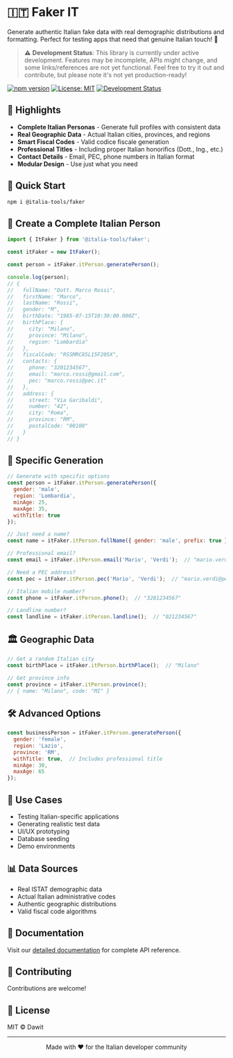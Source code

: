 # 🇮🇹 Faker IT

Generate authentic Italian fake data with real demographic distributions and formatting. Perfect for testing apps that need that genuine Italian touch! 🍝

> ⚠️ **Development Status**: This library is currently under active development. Features may be incomplete, APIs might change, and some links/references are not yet functional. Feel free to try it out and contribute, but please note it's not yet production-ready!

[![npm version](https://img.shields.io/npm/v/@italia-tools/faker)](https://www.npmjs.com/package/@italia-tools/faker)
[![License: MIT](https://img.shields.io/badge/License-MIT-yellow.svg)](https://opensource.org/licenses/MIT)
[![Development Status](https://img.shields.io/badge/status-under%20development-yellow)](https://github.com/dawit-io/it-faker)

## 🌟 Highlights

- **Complete Italian Personas** - Generate full profiles with consistent data
- **Real Geographic Data** - Actual Italian cities, provinces, and regions
- **Smart Fiscal Codes** - Valid codice fiscale generation
- **Professional Titles** - Including proper Italian honorifics (Dott., Ing., etc.)
- **Contact Details** - Email, PEC, phone numbers in Italian format
- **Modular Design** - Use just what you need

## 🚀 Quick Start

```bash
npm i @italia-tools/faker
```

## 💫 Create a Complete Italian Person

```javascript
import { ItFaker } from '@italia-tools/faker';

const itFaker = new ItFaker();

const person = itFaker.itPerson.generatePerson();

console.log(person);
// {
//   fullName: "Dott. Marco Rossi",
//   firstName: "Marco",
//   lastName: "Rossi",
//   gender: "M",
//   birthDate: "1985-07-15T10:30:00.000Z",
//   birthPlace: {
//     city: "Milano",
//     province: "Milano",
//     region: "Lombardia"
//   },
//   fiscalCode: "RSSMRC85L15F205X",
//   contacts: {
//     phone: "3201234567",
//     email: "marco.rossi@gmail.com",
//     pec: "marco.rossi@pec.it"
//   },
//   address: {
//     street: "Via Garibaldi",
//     number: "42",
//     city: "Roma",
//     province: "RM",
//     postalCode: "00100"
//   }
// }
```

## 🎯 Specific Generation

```javascript
// Generate with specific options
const person = itFaker.itPerson.generatePerson({
  gender: 'male',
  region: 'Lombardia',
  minAge: 25,
  maxAge: 35,
  withTitle: true
});

// Just need a name?
const name = itFaker.itPerson.fullName({ gender: 'male', prefix: true });  // "Prof. Giuseppe Bianchi"

// Professional email?
const email = itFaker.itPerson.email('Mario', 'Verdi');  // "mario.verdi@gmail.com"

// Need a PEC address?
const pec = itFaker.itPerson.pec('Mario', 'Verdi');  // "mario.verdi@pec.it"

// Italian mobile number?
const phone = itFaker.itPerson.phone();  // "3281234567"

// Landline number?
const landline = itFaker.itPerson.landline();  // "021234567"
```

## 🏛 Geographic Data

```javascript
// Get a random Italian city
const birthPlace = itFaker.itPerson.birthPlace();  // "Milano"

// Get province info
const province = itFaker.itPerson.province();
// { name: "Milano", code: "MI" }
```

## 🛠 Advanced Options

```javascript
const businessPerson = itFaker.itPerson.generatePerson({
  gender: 'female',
  region: 'Lazio',
  province: 'RM',
  withTitle: true,  // Includes professional title
  minAge: 30,
  maxAge: 65
});
```

## 🎯 Use Cases

- Testing Italian-specific applications
- Generating realistic test data
- UI/UX prototyping
- Database seeding
- Demo environments

## 📊 Data Sources

- Real ISTAT demographic data
- Actual Italian administrative codes
- Authentic geographic distributions
- Valid fiscal code algorithms

## 📖 Documentation

Visit our [detailed documentation](https://dawit-io.github.io/it-faker/) for complete API reference.

## 🤝 Contributing

Contributions are welcome!

## 📄 License

MIT © Dawit

---

<p align="center">Made with ❤️ for the Italian developer community</p>